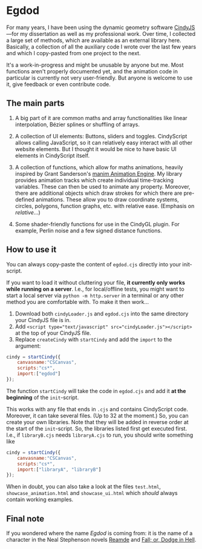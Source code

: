 # Egdod
 
For many years, I have been using the dynamic geometry software <a href="https://cindyjs.org/" target="_blank">CindyJS</a>&mdash;for my dissertation as well as my professional work. Over time, I collected a large set of methods, which are available as an external library here. Basically, a collection of all the auxiliary code I wrote over the last few years and which I copy-pasted from one project to the next. 

It's a work-in-progress and might be unusable by anyone but me. Most functions aren't properly documented yet, and the animation code in particular is currently not very user-friendly. But anyone is welcome to use it, give feedback or even contribute code.

## The main parts
1. A big part of it are common maths and array functionalities like linear interpolation, Bézier splines or shuffling of arrays.

2. A collection of UI elements: Buttons, sliders and toggles. CindyScript allows calling JavaScript, so it can relatively easy interact with all other website elements. But I thought it would be nice to have basic UI elements in CindyScript itself.

3. A collection of functions, which allow for maths animations, heavily inspired by Grant Sanderson's <a href="https://github.com/3b1b/manim" target="_blank">manim Animation Engine</a>. My library provides animation tracks which create individual time-tracking variables. These can then be used to animate any property. Moreover, there are additional objects which draw strokes for which there are pre-defined animations. These allow you to draw coordinate systems, circles, polygons, function graphs, etc. with relative ease. (Emphasis on *relative*…)

4. Some shader-friendly functions for use in the CindyGL plugin. For example, Perlin noise and a few signed distance functions.


## How to use it
You can always copy-paste the content of `egdod.cjs` directly into your init-script.

If you want to load it without cluttering your file, **it currently only works while running on a server**. I.e., for local/offline tests, you might want to start a local server via `python -m http.server` in a terminal or any other method you are comfortable with. To make it then work…
1. Download both `cindyLoader.js` and `egdod.cjs` into the same directory your CindyJS file is in.
2. Add `<script type="text/javascript" src="cindyLoader.js"></script>` at the top of your CindyJS file.
3. Replace `createCindy` with `startCindy` and add the `import` to the argument:
```JavaScript
cindy = startCindy({
    canvasname:"CSCanvas",
    scripts:"cs*",
    import:["egdod"]
});
```
The function `startCindy` will take the code in `egdod.cjs` and add it **at the beginning** of the `init`-script.

This works with any file that ends in `.cjs` and contains CindyScript code. Moreover, it can take several files. (Up to 32 at the moment.) So, you can create your own libraries. Note that they will be added in reverse order at the start of the `init`-script. So, the libraries listed first get executed first. I.e., if `libraryB.cjs` needs `libraryA.cjs` to run, you should write something like
```JavaScript
cindy = startCindy({
    canvasname:"CSCanvas",
    scripts:"cs*",
    import:["libraryA", "libraryB"]
});
```

When in doubt, you can also take a look at the files `test.html`, `showcase_animation.html` and `showcase_ui.html` which *should* always contain working examples.

## Final note
If you wondered where the name <i>Egdod</i> is coming from: it is the name of a character in the Neal Stephenson novels <a href="https://en.wikipedia.org/wiki/Reamde" target="_blank">Reamde</a> and <a href="https://en.wikipedia.org/wiki/Fall;_or,_Dodge_in_Hell" target="_blank">Fall; or, Dodge in Hell</a>.


